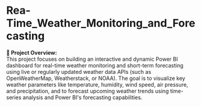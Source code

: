 # Rea-Time_Weather_Monitoring_and_Forecasting
<b>📌 Project Overview:</b><br>
This project focuses on building an interactive and dynamic Power BI dashboard for real-time weather monitoring and short-term forecasting using live or regularly updated weather data APIs (such as OpenWeatherMap, Weatherstack, or NOAA). The goal is to visualize key weather parameters like temperature, humidity, wind speed, air pressure, and precipitation, and to forecast upcoming weather trends using time-series analysis and Power BI's forecasting capabilities.<br>
